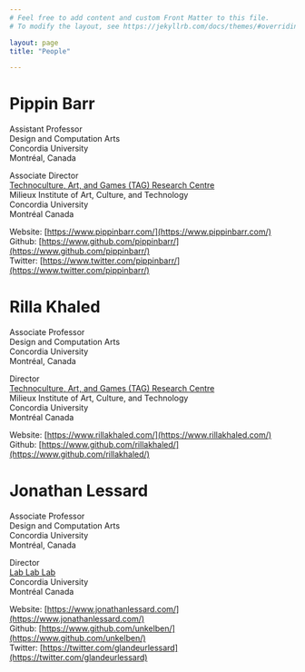 ```yaml
---
# Feel free to add content and custom Front Matter to this file.
# To modify the layout, see https://jekyllrb.com/docs/themes/#overriding-theme-defaults

layout: page
title: "People"

---
```


# Pippin Barr

Assistant Professor  
Design and Computation Arts  
Concordia University  
Montréal, Canada

Associate Director  
[Technoculture, Art, and Games (TAG) Research Centre](https://tag.hexagram.ca)  
Milieux Institute of Art, Culture, and Technology  
Concordia University  
Montréal Canada

Website: [https://www.pippinbarr.com/](https://www.pippinbarr.com/)  
Github: [https://www.github.com/pippinbarr/](https://www.github.com/pippinbarr/)  
Twitter: [https://www.twitter.com/pippinbarr/](https://www.twitter.com/pippinbarr/)  

# Rilla Khaled

Associate Professor  
Design and Computation Arts  
Concordia University  
Montréal, Canada

Director  
[Technoculture, Art, and Games (TAG) Research Centre](https://tag.hexagram.ca)  
Milieux Institute of Art, Culture, and Technology  
Concordia University  
Montréal Canada

Website: [https://www.rillakhaled.com/](https://www.rillakhaled.com/)  
Github: [https://www.github.com/rillakhaled/](https://www.github.com/rillakhaled/)  

# Jonathan Lessard

Associate Professor  
Design and Computation Arts  
Concordia University  
Montréal, Canada

Director  
[Lab Lab Lab](https://www.lablablab.net/)    
Concordia University  
Montréal Canada

Website: [https://www.jonathanlessard.com/](https://www.jonathanlessard.com/)  
Github: [https://www.github.com/unkelben/](https://www.github.com/unkelben/)  
Twitter: [https://twitter.com/glandeurlessard](https://twitter.com/glandeurlessard)  
